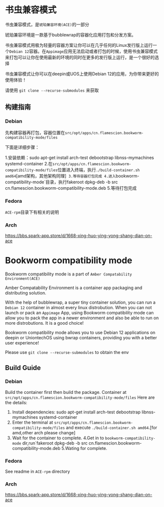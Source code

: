 # 书虫兼容模式
书虫兼容模式，是`琥珀兼容环境(ACE)`的一部分

琥珀兼容环境是一款基于bubblewrap的容器化应用打包和分发方案。

书虫兼容模式用极为轻量的容器方案让你可以在几乎任何的Linux发行版上运行一个`Debian 12`容器。在`Appimage`应用无法启动或者打包的时候，使用书虫兼容模式来打包可以让你在使用最新的环境的同时在更多的发行版上运行，是一个很好的选择

书虫兼容模式让你可以在deepin或UOS上使用Debian 12的应用，为你带来更好的使用体验！

请使用 `git clone --recurse-submodules` 来获取

## 构建指南

### Debian

先构建容器再打包，容器位置在`src/opt/apps/cn.flamescion.bookworm-compatibility-mode/files`

下面是详细步骤：

1.安装依赖：sudo apt-get install arch-test debootstrap libnss-mymachines systemd-container
2.在`src/opt/apps/cn.flamescion.bookworm-compatibility-mode/files`位置进入终端，执行`./build-container.sh amd64`[amd架构，其他架构同理]`
3.等待容器打包完成
4.进入`bookworm-compatibility-mode`目录，执行fakeroot dpkg-deb -b src cn.flamescion.bookworm-compatibility-mode.deb
5.等待打包完成

### Fedora

`ACE-rpm`目录下有相关的说明

### Arch

https://bbs.spark-app.store/d/1668-xing-huo-ying-yong-shang-dian-on-ace

# Bookworm compatibility mode

Bookworm compatibility mode is a part of `Amber Compatability Environment(ACE)`

Amber Compatability Environment is a container app packaging and distributing solution.

With the help of bubblewrap, a super tiny container solution, you can run a `Debian 12` container in almost every linux distrobution. When you can not launch or pack an `Appimage` App, using Bookworm compatibility mode can allow you to pack the app in a newer environment and also be able to run on more distrobutions. It is a good choice! 

Bookworm compatibility mode allows you to use Debian 12 applications on deepin or UniontechOS using bwrap containers, providing you with a better user experience!

Please use `git clone --recurse-submodules` to obtain the env

## Build Guide

### Debian

Build the container first then build the package. Container at `src/opt/apps/cn.flamescion.bookworm-compatibility-mode/files`
Here are the details:
1. Install dependencies: sudo apt-get install arch-test debootstrap libnss-mymachines systemd-container
2. Enter the terminal at `src/opt/apps/cn.flamescion.bookworm-compatibility-mode/files` and execute `./build-container.sh amd64`.[for amd,other arch please change]
3. Wait for the container to complete.
4.Get in to `bookworm-compatibility-mode` dir,run`fakeroot dpkg-deb -b src cn.flamescion.bookworm-compatibility-mode.deb
5.Wating for complete.


### Fedora

See readme in `ACE-rpm` directory

### Arch

https://bbs.spark-app.store/d/1668-xing-huo-ying-yong-shang-dian-on-ace
